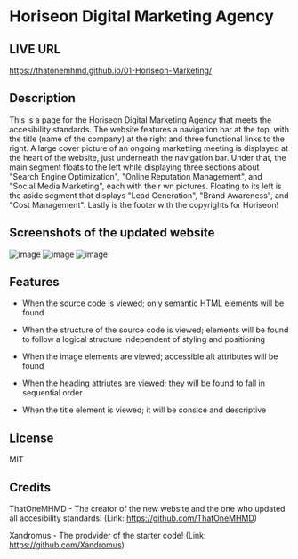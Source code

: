
# Horiseon Digital Marketing Agency

## LIVE URL

https://thatonemhmd.github.io/01-Horiseon-Marketing/

## Description

This is a page for the Horiseon Digital Marketing Agency that meets the accesibility standards. The website features a navigation bar at the top, with the title (name of the company) at the right and three functional links to the right. A large cover picture of an ongoing marketting meeting is displayed at the heart of the website, just underneath the navigation bar. Under that, the main segment floats to the left while displaying three sections about "Search Engine Optimization", "Online Reputation Management", and "Social Media Marketing", each with their wn pictures. Floating to its left is the aside segment that displays "Lead Generation", "Brand Awareness", and "Cost Management". Lastly is the footer with the copyrights for Horiseon!

## Screenshots of the updated website

![image](https://user-images.githubusercontent.com/126360257/223544955-97f49ddf-d28d-4179-a99e-7644175c36fd.png)
![image](https://user-images.githubusercontent.com/126360257/223545026-1c02d4ed-8d1c-4345-98cb-e89c074f4e12.png)
![image](https://user-images.githubusercontent.com/126360257/223545063-8ca46091-1826-4b26-8a03-7345727ea92c.png)

## Features

- When the source code is viewed; only semantic HTML elements will be found

- When the structure of the source code is viewed; elements will be found to follow a logical structure independent of styling and positioning

- When the image elements are viewed; accessible alt attributes will be found

- When the heading attriutes are viewed; they will be found to fall in sequential order

- When the title element is viewed; it will be consice and descriptive

## License

MIT

## Credits

ThatOneMHMD - The creator of the new website and the one who updated all accesibility standards!
(Link: https://github.com/ThatOneMHMD)

Xandromus - The prodvider of the starter code!
(Link: https://github.com/Xandromus)

